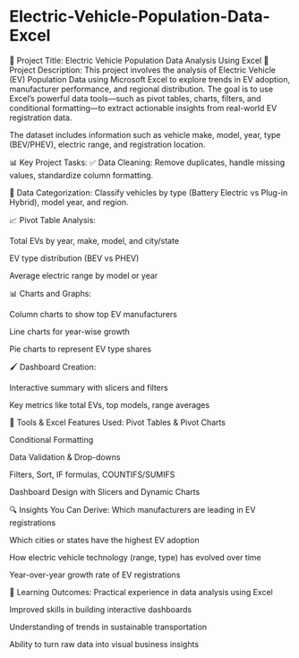 # Electric-Vehicle-Population-Data-Excel
🔋 Project Title: Electric Vehicle Population Data Analysis Using Excel
📘 Project Description:
This project involves the analysis of Electric Vehicle (EV) Population Data using Microsoft Excel to explore trends in EV adoption, manufacturer performance, and regional distribution. The goal is to use Excel’s powerful data tools—such as pivot tables, charts, filters, and conditional formatting—to extract actionable insights from real-world EV registration data.

The dataset includes information such as vehicle make, model, year, type (BEV/PHEV), electric range, and registration location.

📊 Key Project Tasks:
✅ Data Cleaning: Remove duplicates, handle missing values, standardize column formatting.

📌 Data Categorization: Classify vehicles by type (Battery Electric vs Plug-in Hybrid), model year, and region.

📈 Pivot Table Analysis:

Total EVs by year, make, model, and city/state

EV type distribution (BEV vs PHEV)

Average electric range by model or year

📊 Charts and Graphs:

Column charts to show top EV manufacturers

Line charts for year-wise growth

Pie charts to represent EV type shares

🖌️ Dashboard Creation:

Interactive summary with slicers and filters

Key metrics like total EVs, top models, range averages

🧰 Tools & Excel Features Used:
Pivot Tables & Pivot Charts

Conditional Formatting

Data Validation & Drop-downs

Filters, Sort, IF formulas, COUNTIFS/SUMIFS

Dashboard Design with Slicers and Dynamic Charts

🔍 Insights You Can Derive:
Which manufacturers are leading in EV registrations

Which cities or states have the highest EV adoption

How electric vehicle technology (range, type) has evolved over time

Year-over-year growth rate of EV registrations

🎯 Learning Outcomes:
Practical experience in data analysis using Excel

Improved skills in building interactive dashboards

Understanding of trends in sustainable transportation

Ability to turn raw data into visual business insights
